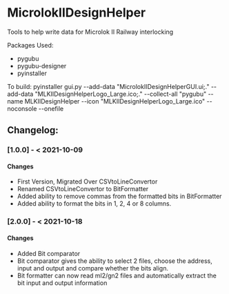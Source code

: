 # MicrolokIIDesignHelper
 Tools to help write data for Microlok II Railway interlocking

Packages Used:
- pygubu
- pygubu-designer
- pyinstaller 

To build: pyinstaller gui.py --add-data "MicrolokIIDesignHelperGUI.ui;." --add-data "MLKIIDesignHelperLogo_Large.ico;." --collect-all "pygubu" --name MLKIIDesignHelper --icon "MLKIIDesignHelperLogo_Large.ico" --noconsole --onefile

## Changelog:
### [1.0.0] - < 2021-10-09
#### Changes
- First Version, Migrated Over CSVtoLineConvertor
- Renamed CSVtoLineConvertor to BitFormatter
- Added ability to remove commas from the formatted bits in BitFormatter
- Added ability to format the bits in 1, 2, 4 or 8 columns.

### [2.0.0] - < 2021-10-18
#### Changes
- Added Bit comparator
- Bit comparator gives the ability to select 2 files, choose the address, input and output and compare whether the bits align.
- Bit formatter can now read ml2/gn2 files and automatically extract the bit input and output information